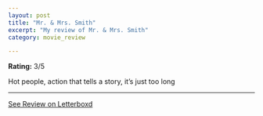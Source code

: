 ```yaml
---
layout: post
title: "Mr. & Mrs. Smith"
excerpt: "My review of Mr. & Mrs. Smith"
category: movie_review

---
```


**Rating:** 3/5

Hot people, action that tells a story, it’s just too long

<hr>

[See Review on Letterboxd](https://boxd.it/1mvWsl)
